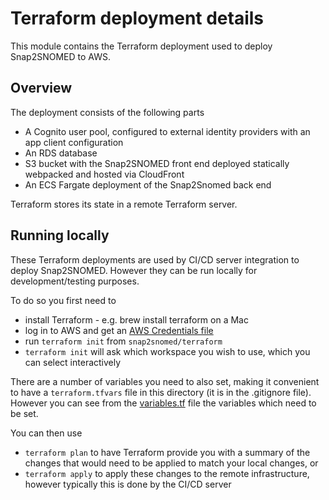 # Terraform deployment details
This module contains the Terraform deployment used to deploy Snap2SNOMED to AWS.

## Overview
The deployment consists of the following parts
 - A Cognito user pool, configured to external identity providers with an app client configuration
 - An RDS database
 - S3 bucket with the Snap2SNOMED front end deployed statically webpacked and hosted via CloudFront
 - An ECS Fargate deployment of the Snap2Snomed back end

Terraform stores its state in a remote Terraform server.

## Running locally
These Terraform deployments are used by CI/CD server integration to deploy Snap2SNOMED. However they can be run locally for development/testing purposes.

To do so you first need to 
 - install Terraform - e.g. brew install terraform on a Mac
 - log in to AWS and get an [AWS Credentials file](https://docs.aws.amazon.com/cli/latest/userguide/cli-configure-profiles.html?icmpid=docs_sso_user_portal)
 - run `terraform init` from `snap2snomed/terraform`
 - `terraform init` will ask which workspace you wish to use, which you can select interactively

There are a number of variables you need to also set, making it convenient to have a `terraform.tfvars` file in this directory (it is in the .gitignore file). However you can see from the [variables.tf](variables.tf) file the variables which need to be set.

You can then use
 - `terraform plan` to have Terraform provide you with a summary of the changes that would need to be applied to match your local changes, or
 - `terraform apply` to apply these changes to the remote infrastructure, however typically this is done by the CI/CD server
